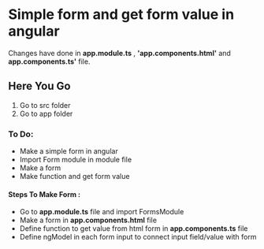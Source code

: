 # Simple form and get form value in angular

Changes have done  in **app.module.ts** ,  **'app.components.html'** and **app.components.ts'** file.
## Here You Go
  1. Go to src folder 
  2. Go to app folder 
###  To Do: 
* Make a simple form in angular
* Import Form module in module file
* Make a form
* Make function and get form value
 

 #### Steps To Make Form :
  * Go to **app.module.ts** file and import FormsModule 
  * Make a form in **app.components.html** file
  * Define function to get value from html form in **app.components.ts** file
  * Define ngModel in each form input to connect input field/value with form   
